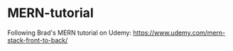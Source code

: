 # MERN-tutorial
Following Brad's MERN tutorial on Udemy: https://www.udemy.com/mern-stack-front-to-back/
